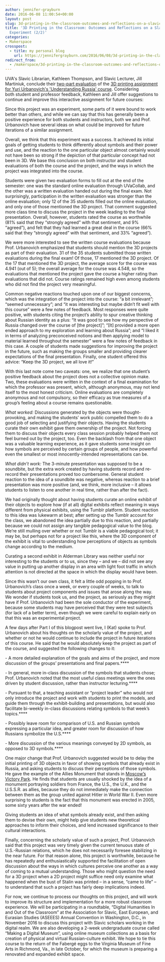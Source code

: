 ```yaml
---
author: jennifer-grayburn
date: 2016-06-08 11:00:54+00:00
layout: post
slug: 3d-printing-in-the-classroom-outcomes-and-reflections-on-a-slavic-course-experiment-22
title: '3D Printing in the Classroom: Outcomes and Reflections on a Slavic Course
  Experiment (2/2)'
categories:
- Makerspace
crosspost:
  - title: my personal blog
    url: https://jennifergrayburn.com/2016/06/08/3d-printing-in-the-classroom-outcomes-and-reflections-on-a-slavic-course-experiment-22/
redirect_from:
  - /makerspace/3d-printing-in-the-classroom-outcomes-and-reflections-on-a-slavic-course-experiment-22
---
```


UVA's Slavic Librarian, Kathleen Thompson, and Slavic Lecturer, Jill Martiniuk, conclude their [two-part evaluation](http://scholarslab.org/makerspace/3d-printing-in-the-classroom-outcomes-and-reflections-on-a-slavic-course-experiment-12/) of the [3D printing assignment for Yuri Urbanovich's 'Understanding Russia' course](http://scholarslab.org/uncategorized/3d-printing-in-the-classroom-course-assignments-and-the-makerspace/). Considering both student and professor feedback, Kathleen and Jill offer suggestions to continue and improve this interactive assignment for future courses:

Since this project was an experiment, some parts of it were bound to work better than others, and while we can say that this has generally been a positive experience for both students and instructors, both we and Prof. Urbanovich have several ideas on what could be improved for future iterations of a similar assignment.

Overall, we think that this experiment was a success. It achieved its initial goals of getting students to think differently about symbols and their power and use, and the reaction to the one particular object almost certainly would not have been so strong if the depiction of that particular concept had not been in 3D. We base this conclusion on both instructor and student evaluations of both the course and the project, and the ways in which the project was integrated into the course.

Students were given two evaluation forms to fill out at the end of the semester: one was the standard online evaluation through UVaCollab, and the other was a written evaluation handed out during the final exam. Not surprisingly, participation in the written evaluation was stronger than the online evaluation; only 12 of the 35 students filled out the online evaluation, and only one of those mentioned the 3D project. That comment suggested more class time to discuss the project in the week leading to the final presentation. Overall, however, students rated the course as worthwhile (81% said that they “strongly agreed” with that sentiment, and 9% “agreed”), and felt that they had learned a great deal in the course (66% said that they “strongly agreed” with that sentiment, and 33% “agreed”).

We were more interested to see the written course evaluations because Prof. Urbanovich emphasized that students should mention the 3D projects as part of their evaluation. 31 of the 35 students submitted those written evaluations during the final exam! Of those, 17 mentioned the 3D project. Of the 17 that mentioned the 3D project, the average score for the course was 4.941 (out of 5); the overall average for the course was 4.548, so the evaluations that mentioned the project gave the course a higher rating than evaluations that did not. Course ratings remained high even among students who did not find the project very meaningful.

Common negative reactions touched upon one of our biggest concerns, which was the integration of the project into the course: “a bit irrelevant”; “seemed unnecessary”; and “it was interesting but maybe didn’t fit well with this course” were a few notes of feedback. Most responses were quite positive, with students citing the project’s ability to spur creative thinking about Russian identity as a plus: “It was good to see how my perspective of Russia changed over the course of [the project]”; “[It] provided a more open ended approach to my exploration and learning about Russia”; and “I liked it in terms of analyzing preconceived notions and then applying model to material learned throughout the semester” were a few notes of feedback in this case. A couple of students made suggestions for improving the project in the future, such as making the groups smaller and providing clearer expectations of the final presentation. Finally, one student offered this advice: “Keep the 3D project, we all love it!”

With this last note come two caveats: one, we realize that one student’s positive feedback about the project does not a collective opinion make. Two, these evaluations were written in the context of a final examination for which the professor was present, which, although anonymous, may not lend itself to the most honest criticism. Online evaluations are completely anonymous and not compulsory, so their efficacy as true measures of a group’s feeling about a course remains questionable.

_What worked:_ Discussions generated by the objects were thought-provoking, and making the students’ work public compelled them to do a good job of selecting and justifying their objects. Having the students curate their own exhibit gave them ownership of the project. Not forcing them to discuss their objects every class session probably helped them not feel burned out by the project, too. Even the backlash from that one object was a valuable learning experience, as it gave students some insight on how symbols are perceived by certain groups of people, and how powerful even the smallest or most innocently-intended representations can be.

_What didn’t work:_ The 3-minute presentation was supposed to be a soundbite, but the extra work created by having students record and re-record their presentations proved too cumbersome. General student reaction to the idea of a soundbite was negative, whereas reaction to a brief presentation was more positive (and, we think, more inclusive – it allows students to listen to one another in real time, rather than after the fact).

We had originally thought about having students curate an online exhibit of their objects to explore how (if at all) digital exhibits reflect meaning in ways different from physical exhibits, using the Tumblr platform. Student reaction to this idea was lukewarm at best; after setting up the Tumblr account for the class, we abandoned the idea partially due to this reaction, and partially because we could not assign any tangible pedagogical value to the blog. We’re still mulling over whether or not Tumblr is a viable pedagogical tool; it may be, but perhaps not for a project like this, where the 3D component of the exhibit is vital to understanding how perceptions of objects as symbols change according to the medium.

Curating a second exhibit in Alderman Library was neither useful nor interesting to the students or to us, since they – and we – did not see any value in putting up another display in an area with light foot traffic in which attention is not directed at the space in which the display would have been.

Since this wasn’t our own class, it felt a little odd popping in to Prof. Urbanovich’s class once a week, or every couple of weeks, to talk to students about project components and issues that arose along the way. We wonder if students took us, and the project, as seriously as they might have if Prof. Urbanovich had been the sole conductor of the experiment, because some students may have perceived that they were test subjects (for lack of a better term), even though we were careful to explain early on that this was an experimental project.

A few days after Part I of this blogpost went live, I (Kat) spoke to Prof. Urbanovich about his thoughts on the scholarly value of the project, and whether or not he would continue to include the project in future iterations of this course. He said that he would absolutely keep the project as part of the course, and suggested the following changes to it:

- A more detailed explanation of the goals and aims of the project, and more discussion of the groups’ presentations and final papers.****

- In general, more in-class discussion of the symbols that students chose; Prof. Urbanovich noted that the most useful class meetings were the ones driven by student discussion, rather than instructor lecturing.****

- Pursuant to that, a teaching assistant or “project leader” who would not only introduce the project and work with students to print the models, and guide them through the exhibit-building and presentations, but would also facilitate bi-weekly in-class discussions relating symbols to that week’s topics.****

- Possibly leave room for comparison of U.S. and Russian symbols expressing a particular idea, and greater room for discussion of how Russians symbolize the U.S.****

- More discussion of the various meanings conveyed by 2D symbols, as opposed to 3D symbols.****

One major change that Prof. Urbanovich suggested would be to delay the initial printing of 3D objects in favor of showing symbols that already exist in Russia, and asking students to discuss their perceptions of those symbols. He gave the example of the Allies Monument that stands in [Moscow’s Victory Park](http://www.panoramio.com/photo/118252667). He finds that students are usually shocked by the idea of a monument portraying soldiers from France, the U.S., the U.K., and the U.S.S.R. as allies, because they do not immediately make the connection between them as the group united against Hitler in World War II. Even more surprising to students is the fact that this monument was erected in 2005, some sixty years after the war ended!

Giving students an idea of what symbols already exist, and then asking them to devise their own, might help give students new theoretical approaches to inform their choices, and lend increased significance to their cultural interactions.

Finally, concerning the scholarly value of such a project, Prof. Urbanovich said that this project was very timely given the current tenuous state of U.S.-Russian relations, which he does not necessarily foresee stabilizing in the near future. For that reason alone, this project is worthwhile, because he has repeatedly and enthusiastically supported the facilitation of open discussion about the ways in which cultures perceive one another as a way of coming to a mutual understanding. Those who might question the need for a 3D project when a 2D project might suffice need only examine what happened when the bust of Stalin was printed – in a sense, “came to life” – to understand that such a project has fairly deep implications indeed.  

For now, we continue to process our thoughts on this project, and will work to improve its structure and implementation for a more robust classroom experience. We will be participating in a roundtable, “Digital Humanities In and Out of the Classroom” at the Association for Slavic, East European, and Eurasian Studies (ASEEES) Annual Convention in Washington, D.C., in November 2016 to discuss this project with Slavic scholars working in the digital realm. We are also developing a 2-week undergraduate course called “Making a Digital Museum”, using online museum collections as a basis for creation of physical and virtual Russian-culture exhibit. We hope to tie this course to the return of the Fabergé eggs to the Virginia Museum of Fine Arts in Richmond, Va., in late October, for which the museum is preparing a renovated and expanded exhibit space. 
